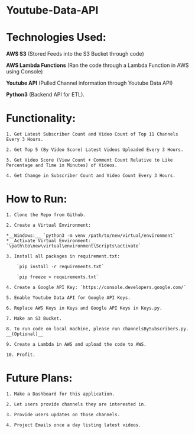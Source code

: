 Youtube-Data-API
===

Technologies Used:
===

__AWS S3__ (Stored Feeds into the S3 Bucket through code)

__AWS Lambda Functions__ (Ran the code through a Lambda Function in AWS using Console)

__Youtube API__ (Pulled Channel information through Youtube Data API)

__Python3__ (Backend API for ETL).

Functionality:
===

    1. Get Latest Subscriber Count and Video Count of Top 11 Channels Every 3 Hours.
    
    2. Get Top 5 (By Video Score) Latest Videos Uploaded Every 3 Hours.
    
    3. Get Video Score (View Count + Comment Count Relative to Like Percentage and Time in Minutes) of Videos.
    
    4. Get Change in Subscriber Count and Video Count Every 3 Hours.

How to Run:
===

    1. Clone the Repo from Github.

    2. Create a Virtual Environment:

    *__Windows:__ `python3 -m venv /path/to/new/virtual/environment`
    *__Activate Virtual Environment:__ `\path\to\new\virtual\environment\Scripts\activate`

    3. Install all packages in requirement.txt:

        `pip install -r requirements.txt`

        `pip freeze > requirements.txt`
    
    4. Create a Google API Key: `https://console.developers.google.com/`

    5. Enable Youtube Data API for Google API Keys.

    6. Replace AWS Keys in Keys and Google API Keys in Keys.py.

    7. Make an S3 Bucket.

    8. To run code on local machine, please run channelsBySubscribers.py. __(Optional)__

    9. Create a Lambda in AWS and upload the code to AWS.

    10. Profit.

Future Plans:
===

    1. Make a Dashboard for this application.
    
    2. Let users provide channels they are interested in.
    
    3. Provide users updates on those channels.
    
    4. Project Emails once a day listing latest videos.

